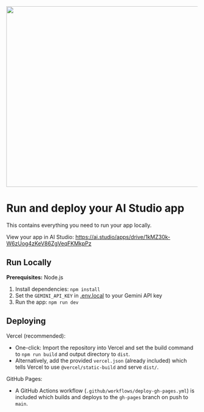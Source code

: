 <div align="center">
<img width="1200" height="475" alt="GHBanner" src="https://github.com/user-attachments/assets/0aa67016-6eaf-458a-adb2-6e31a0763ed6" />
</div>

# Run and deploy your AI Studio app

This contains everything you need to run your app locally.

View your app in AI Studio: https://ai.studio/apps/drive/1kMZ30k-W6zUog4zKeV86ZgVeqFKMkpPz

## Run Locally

**Prerequisites:**  Node.js


1. Install dependencies:
   `npm install`
2. Set the `GEMINI_API_KEY` in [.env.local](.env.local) to your Gemini API key
3. Run the app:
   `npm run dev`

## Deploying

Vercel (recommended):

- One-click: Import the repository into Vercel and set the build command to `npm run build` and output directory to `dist`.
- Alternatively, add the provided `vercel.json` (already included) which tells Vercel to use `@vercel/static-build` and serve `dist/`.

GitHub Pages:

- A GitHub Actions workflow (`.github/workflows/deploy-gh-pages.yml`) is included which builds and deploys to the `gh-pages` branch on push to `main`.
